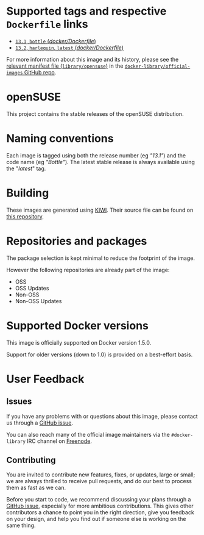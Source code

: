 # Supported tags and respective `Dockerfile` links

- [`13.1`, `bottle` (*docker/Dockerfile*)](https://github.com/openSUSE/docker-containers-build/blob/fc6453ff4ce5d67ed77aad572acbf311214b41dc/docker/Dockerfile)
- [`13.2`, `harlequin`, `latest` (*docker/Dockerfile*)](https://github.com/openSUSE/docker-containers-build/blob/4a69fad7e0ce58bca406092938bd295c3c885858/docker/Dockerfile)

For more information about this image and its history, please see the [relevant
manifest file
(`library/opensuse`)](https://github.com/docker-library/official-images/blob/master/library/opensuse)
in the [`docker-library/official-images` GitHub
repo](https://github.com/docker-library/official-images).

# openSUSE

This project contains the stable releases of the openSUSE distribution.

# Naming conventions

Each image is tagged using both the release number (eg *"13.1"*) and the code
name (eg *"Bottle"*). The latest stable release is always available using the
"*latest*" tag.

# Building

These images are generated using [KIWI](https://github.com/openSUSE/kiwi). Their
source file can be found on [this
repository](https://github.com/openSUSE/docker-containers).

# Repositories and packages

The package selection is kept minimal to reduce the footprint of the image.

However the following repositories are already part of the image:

  * OSS
  * OSS Updates
  * Non-OSS
  * Non-OSS Updates

# Supported Docker versions

This image is officially supported on Docker version 1.5.0.

Support for older versions (down to 1.0) is provided on a best-effort basis.

# User Feedback

## Issues

If you have any problems with or questions about this image, please contact us
 through a [GitHub issue](https://github.com/openSUSE/docker-containers-build/issues).

You can also reach many of the official image maintainers via the
`#docker-library` IRC channel on [Freenode](https://freenode.net).

## Contributing

You are invited to contribute new features, fixes, or updates, large or small;
we are always thrilled to receive pull requests, and do our best to process them
as fast as we can.

Before you start to code, we recommend discussing your plans 
through a [GitHub issue](https://github.com/openSUSE/docker-containers-build/issues), especially for more ambitious
contributions. This gives other contributors a chance to point you in the right
direction, give you feedback on your design, and help you find out if someone
else is working on the same thing.
